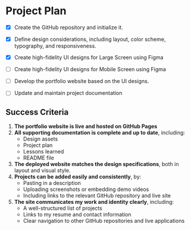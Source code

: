 # Project Plan

- [x] Create the GitHub repository and initialize it.
- [x] Define design considerations, including layout, color scheme, typography, and responsiveness.
- [x] Create high-fidelity UI designs for Large Screen using Figma
- [ ] Create high-fidelity UI designs for Mobile Screen using Figma
- [ ] Develop the portfolio website based on the UI designs.
- [ ] Update and maintain project documentation


## Success Criteria

1. **The portfolio website is live and hosted on GitHub Pages** 
2. **All supporting documentation is complete and up to date**, including:
   - Design assets
   - Project plan
   - Lessons learned
   - README file
3. **The deployed website matches the design specifications**, both in layout and visual style.
4. **Projects can be added easily and consistently**, by:
   - Pasting in a description
   - Uploading screenshots or embedding demo videos
   - Including links to the relevant GitHub repository and live site
5. **The site communicates my work and identity clearly**, including:
   - A well-structured list of projects
   - Links to my resume and contact information
   - Clear navigation to other GitHub repositories and live applications

